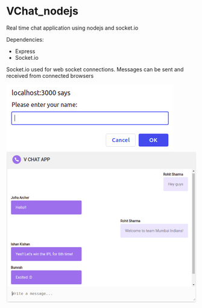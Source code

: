 # VChat_nodejs
Real time chat application using nodejs and socket.io

Dependencies:
+ Express
+ Socket.io

Socket.io used for web socket connections.
Messages can be sent and received from connected browsers

<img src="public/1.png"/>

<img src="public/2.png"/>
